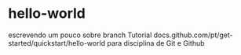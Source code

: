 # hello-world
escrevendo um pouco sobre branch
Tutorial docs.github.com/pt/get-started/quickstart/hello-world para disciplina de Git e Github
